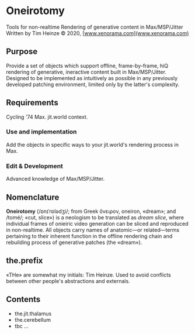 # Oneirotomy
Tools for non-realtime Rendering of generative content in Max/MSP/Jitter
Written by Tim Heinze © 2020, [www.xenorama.com](www.xenorama.com)

## Purpose
Provide a set of objects which support offline, frame-by-frame, hiQ rendering of generative, ineractive content built in Max/MSP/Jitter. Designed to be implemented as intuitively as possible in any previously developed patching environment, limited only by the latter's complexity. 

## Requirements
Cycling '74 Max. jit.world context.

### Use and implementation
Add the objects in specific ways to your jit.world's rendering process in Max.

### Edit & Development
Advanced knowledge of Max/MSP/Jitter.

## Nomenclature
**Oneirotomy** (/ɒnɪˈrɒlədʒi/; from Greek ὄνειρον, oneiron, «dream»; and /tomé/; «cut, slice») is a neologism to be translated as _dream slice_, where individual frames of onieiric video generation can be sliced and reproduced in non-realtime.
All objects carry names of anatomic—or related—terms pertaining to their inherent function in the offline rendering chain and rebuilding process of generative patches (the «dream»).

## the.prefix
«THe» are somewhat my initials: Tim Heinze.
Used to avoid conflicts between other people's abstractions and externals.

## Contents
* the.jit.thalamus
* the.cerebellum
* tbc … 
